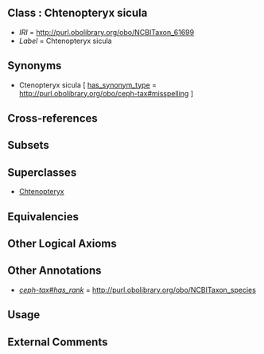 
## Class : Chtenopteryx sicula

 * *IRI* = http://purl.obolibrary.org/obo/NCBITaxon_61699
 * *Label* = Chtenopteryx sicula

## Synonyms

 * Ctenopteryx sicula [ [has_synonym_type](../../pe/oboInOwl#hasSynonymType.md) = http://purl.obolibrary.org/obo/ceph-tax#misspelling ]

## Cross-references


## Subsets


## Superclasses

 * [Chtenopteryx](../../NCBITaxon/98/NCBITaxon_61698.md)

## Equivalencies


## Other Logical Axioms


## Other Annotations

 * *[ceph-tax#has_rank](../../ceph-tax#has/nk/ceph-tax#has_rank.md)* = http://purl.obolibrary.org/obo/NCBITaxon_species

## Usage


## External Comments

